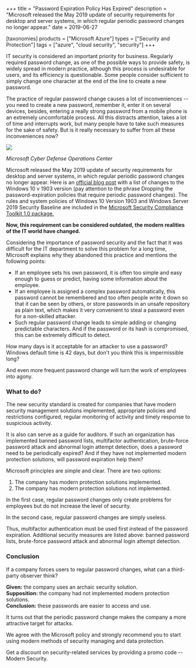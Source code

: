 +++
title = "Password Expiration Policy Has Expired"
description = "Microsoft released the May 2019 update of security requirements for desktop and server systems, in which regular periodic password changes no longer appear."
date = 2019-06-27

[taxonomies]
products = ["Microsoft Azure"]
types = ["Security and Protection"]
tags = ["azure", "cloud security", "security"]
+++

IT security is considered an important priority for business. Regularly
required password change, as one of the possible ways to provide safety,
is widely spread in modern practice, although this process is
undesirable for users, and its efficiency is questionable. Some people
consider sufficient to simply change one character at the end of the
line to create a new password.

The practice of regular password change causes a lot of inconveniences
-- you need to create a new password, remember it, enter it on several
devices, besides, entering a really strong password from a mobile phone
is an extremely uncomfortable process. All this distracts attention,
takes a lot of time and interrupts work, but many people have to take
such measures for the sake of safety. But is it really necessary to
suffer from all these inconveniences now?

![](https://o365hq.com/images/422.jpg)

*Microsoft Cyber Defense Operations Center*

Microsoft released the May 2019 update of security requirements for
desktop and server systems, in which regular periodic password changes
no longer appear. Here is an [official blog
post](https://blogs.technet.microsoft.com/secguide/2019/05/23/security-baseline-final-for-windows-10-v1903-and-windows-server-v1903/)
with a list of changes to the Windows 10 v 1903 version (pay attention
to the phrase Dropping the password-expiration policies that require
periodic password changes). The rules and system policies of Windows 10
Version 1903 and Windows Server 2019 Security Baseline are included in
the [Microsoft Security Compliance Toolkit 1.0
package.](https://www.microsoft.com/en-us/download/details.aspx?id=55319)

**Now, this requirement can be considered outdated, the modern realities
of the IT world have changed.**

Considering the importance of password security and the fact that it was
difficult for the IT department to solve this problem for a long time,
Microsoft explains why they abandoned this practice and mentions the
following points:

-   If an employee sets his own password, it is often too simple and
    easy enough to guess or predict, having some information about the
    employee.
-   If an employee is assigned a complex password automatically, this
    password cannot be remembered and too often people write it down so
    that it can be seen by others, or store passwords in an unsafe
    repository as plain text, which makes it very convenient to steal a
    password even for a non-skilled attacker.
-   Such regular password change leads to simple adding or changing
    predictable characters. And if the password or its hash is
    compromised, this can be extremely difficult to detect.

How many days is it acceptable for an attacker to use a password?
Windows default time is 42 days, but don't you think this is
impermissible long?

And even more frequent password change will turn the work of employees
into agony.

### What to do?

The new security standard is created for companies that have modern
security management solutions implemented, appropriate policies and
restrictions configured, regular monitoring of activity and timely
response to suspicious activity.

It is also can serve as a guide for auditors. If such an organization
has implemented banned password lists, multifactor authentication,
brute-force password attack and abnormal login attempt detection, does a
password need to be periodically expired? And if they have not
implemented modern protection solutions, will password expiration help
them?

Microsoft principles are simple and clear. There are two options:

1.  The company has modern protection solutions implemented.
2.  The company has modern protection solutions not implemented.

In the first case, regular password changes only create problems for
employees but do not increase the level of security.

In the second case, regular password changes are simply useless.

Thus, multifactor authentication must be used first instead of the
password expiration. Additional security measures are listed above:
banned password lists, brute-force password attack and abnormal login
attempt detection.

### Conclusion

If a company forces users to regular password changes, what can a
third-party observer think?

**Given:** the company uses an archaic security solution.\
**Supposition:** the company had not implemented modern protection
solutions.\
**Conclusion:** these passwords are easier to access and use.

It turns out that the periodic password change makes the company a more
attractive target for attacks.

We agree with the Microsoft policy and strongly recommend you to start
using modern methods of security managing and data protection.

Get a discount on security-related services by providing a promo code --
Modern Security.